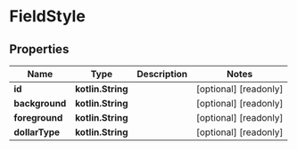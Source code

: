 
# FieldStyle

## Properties
Name | Type | Description | Notes
------------ | ------------- | ------------- | -------------
**id** | **kotlin.String** |  |  [optional] [readonly]
**background** | **kotlin.String** |  |  [optional] [readonly]
**foreground** | **kotlin.String** |  |  [optional] [readonly]
**dollarType** | **kotlin.String** |  |  [optional] [readonly]



